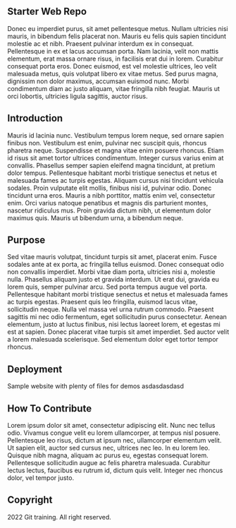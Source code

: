 ## Starter Web Repo
 Donec eu imperdiet purus, sit amet pellentesque metus. Nullam ultricies nisi mauris, in bibendum felis placerat non. Mauris eu felis quis sapien tincidunt molestie ac et nibh. Praesent pulvinar interdum ex in consequat. 
 Pellentesque in ex et lacus accumsan porta. Nam lacinia, velit non mattis elementum, erat massa ornare risus, in facilisis erat dui in lorem. Curabitur consequat porta eros. Donec euismod, est vel molestie ultrices, 
 leo velit malesuada metus, quis volutpat libero ex vitae metus. Sed purus magna, dignissim non dolor maximus, accumsan euismod nunc. Morbi condimentum diam ac justo aliquam, vitae fringilla nibh feugiat. Mauris ut orci 
 lobortis, ultricies ligula sagittis, auctor risus. 
 
## Introduction
 Mauris id lacinia nunc. Vestibulum tempus lorem neque, sed ornare sapien finibus non. Vestibulum est enim, pulvinar nec 
 suscipit quis, rhoncus pharetra neque. Suspendisse et magna vitae enim posuere rhoncus. Etiam id risus sit amet tortor
 ultrices condimentum. Integer cursus varius enim at convallis. Phasellus semper sapien eleifend magna tincidunt, at 
 pretium dolor tempus. Pellentesque habitant morbi tristique senectus et netus et malesuada fames ac turpis egestas. 
 Aliquam cursus nisi tincidunt vehicula sodales. Proin vulputate elit mollis, finibus nisi id, pulvinar odio. Donec 
 tincidunt urna eros. Mauris a nibh porttitor, mattis enim vel, consectetur enim. Orci varius natoque penatibus et magnis 
 dis parturient montes, nascetur ridiculus mus. Proin gravida dictum nibh, ut elementum dolor maximus quis. Mauris ut 
 bibendum urna, a bibendum neque. 

## Purpose
 Sed vitae mauris volutpat, tincidunt turpis sit amet, placerat enim. Fusce sodales ante at ex porta, ac fringilla tellus
 euismod. Donec consequat odio non convallis imperdiet. Morbi vitae diam porta, ultricies nisi a, molestie nulla. 
 Phasellus aliquam justo et gravida interdum. Ut erat dui, gravida eu lorem quis, semper pulvinar arcu. Sed porta
 tempus augue vel porta. Pellentesque habitant morbi tristique senectus et netus et malesuada fames ac turpis egestas.
 Praesent quis leo fringilla, euismod lacus vitae, sollicitudin neque. Nulla vel massa vel urna rutrum commodo. Praesent
 sagittis mi nec odio fermentum, eget sollicitudin purus consectetur. Aenean elementum, justo at luctus finibus, nisi
 lectus laoreet lorem, et egestas mi est at sapien. Donec placerat vitae turpis sit amet imperdiet. Sed auctor velit a
 lorem malesuada scelerisque. Sed elementum dolor eget tortor tempor rhoncus. 

## Deployment

Sample website with plenty of files for demos asdasdasdasd

## How To Contribute

 Lorem ipsum dolor sit amet, consectetur adipiscing elit. Nunc nec tellus odio. Vivamus congue velit eu lorem ullamcorper, 
 at tempus nisl posuere. Pellentesque leo risus, dictum at ipsum nec, ullamcorper elementum velit. Ut sapien elit, auctor 
 sed cursus nec, ultrices nec leo. In eu lorem leo. Quisque nibh magna, aliquam ac purus eu, egestas consequat lorem. 
 Pellentesque sollicitudin augue ac felis pharetra malesuada. Curabitur lectus lectus, faucibus eu rutrum id, dictum quis velit. 
 Integer nec rhoncus dolor, vel tempor justo. 
 
 ## Copyright
 
 2022 Git training. All right reserved.